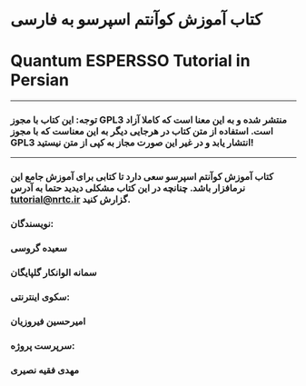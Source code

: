 # کتاب آموزش کوآنتم اسپرسو به فارسی

# 

# Quantum ESPERSSO Tutorial in Persian

---

### توجه: این کتاب با مجوز GPL3 منتشر شده و به این معنا است که کاملا آزاد است. استفاده از متن کتاب در هرجایی دیگر به این معناست که با مجوز GPL3 انتشار یابد و در غیر این صورت مجاز به کپی از متن نیستید!

---

### کتاب آموزش کوآنتم اسپرسو سعی دارد تا کتابی برای آموزش جامع این نرمافزار باشد. چنانچه در این کتاب مشکلی دیدید حتما به آدرس tutorial@nrtc.ir گزارش کنید.

### 

### نویسندگان:

### سعیده گروسی

### سمانه الوانکار گلپایگان

### سکوی اینترنتی:

### امیرحسین فیروزیان

### سرپرست پروژه:

### مهدی فقیه نصیری



